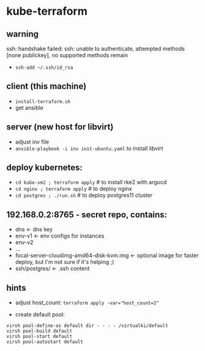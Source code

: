 # kube-terraform

## warning
ssh: handshake failed: ssh: unable to authenticate, attempted methods [none publickey], no supported methods remain
* ```ssh-add ~/.ssh/id_rsa```

## client (this machine)
* ```install-terraform.sh```
* get ansible

## server (new host for libvirt)
* adjust inv file
* ```ansible-playbook -i inv init-ubuntu.yaml``` to install libvirt

## deploy kubernetes:
* ```cd kube-vm2 ; terraform apply``` # to install rke2 with argocd
* ```cd nginx ; terraform apply``` # to deploy nginx
* ```cd postgres ; ./run.sh``` # to deploy postgres11 cluster

## 192.168.0.2:8765 - secret repo, contains:
- dns <- dns key
- env-v1 <- env configs for instances
- env-v2
- ...
- focal-server-cloudimg-amd64-disk-kvm.img <- optional image for faster deploy, but I'm not sure if it's helping ;)
- ssh/postgres/ <- .ssh content

## hints
- adjust host_count: ```terraform apply -var="host_count=2"```

- create default pool:
```
virsh pool-define-as default dir - - - - /virtualki/default
virsh pool-build default
virsh pool-start default
virsh pool-autostart default
```
